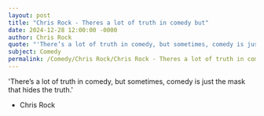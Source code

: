 ```yaml
---
layout: post
title: "Chris Rock - Theres a lot of truth in comedy but"
date: 2024-12-28 12:00:00 -0000
author: Chris Rock
quote: "'There’s a lot of truth in comedy, but sometimes, comedy is just the mask that hides the truth.'"
subject: Comedy
permalink: /Comedy/Chris Rock/Chris Rock - Theres a lot of truth in comedy but
---
```


'There’s a lot of truth in comedy, but sometimes, comedy is just the mask that hides the truth.'

- Chris Rock
